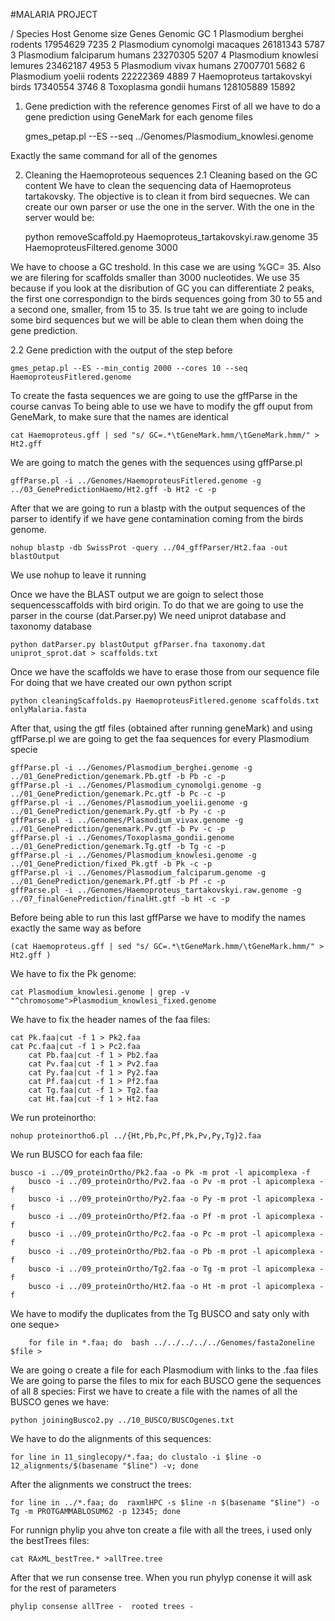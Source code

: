 #MALARIA PROJECT

/	Species Host    Genome size     Genes   Genomic GC
1	Plasmodium berghei	rodents 17954629	 7235
2	Plasmodium cynomolgi    macaques        26181343	5787
3	Plasmodium falciparum   humans  23270305	5207
4	Plasmodium knowlesi     lemures 23462187	4953
5	Plasmodium vivax        humans  27007701	5682
6	Plasmodium yoelii	rodents 22222369	4889
7	Haemoproteus tartakovskyi	birds   17340554	3746
8	Toxoplasma gondii	humans  128105889	15892


1. Gene prediction with the reference genomes
First of all we have to do a gene prediction using GeneMark for each genome files

    gmes_petap.pl --ES --seq ../Genomes/Plasmodium_knowlesi.genome 

Exactly the same command for all of the genomes

2. Cleaning the Haemoproteous sequences
2.1 Cleaning based on the GC content
We have to clean the sequencing data of Haemoproteus tartakovsky. The objective is to clean it from bird sequecnes.
We can create our own parser or use the one in the server. 
With the one in the server would be:

    python removeScaffold.py Haemoproteus_tartakovskyi.raw.genome 35 HaemoproteusFiltered.genome 3000

We have to choose a GC treshold. In this case we are using %GC= 35.
Also we are filering for scaffolds smaller than 3000 nucleotides.
We use 35 because if you look at the disribution of GC you can differentiate 2 peaks, the first one correspondign to the birds sequences going from 30 to 55 and a second one, smaller, from 15 to 35.
Is true taht we are going to include some bird sequences but we will be able to clean them when doing the gene prediction.


2.2 Gene prediction with the output of the step before

    gmes_petap.pl --ES --min_contig 2000 --cores 10 --seq HaemoproteusFitlered.genome

To create the fasta sequences we are going to use the gffParse in the course canvas
To being able to use we have to modify the gff ouput from GeneMark, to make sure that the names are identical

    cat Haemoproteus.gff | sed "s/ GC=.*\tGeneMark.hmm/\tGeneMark.hmm/" > Ht2.gff

We are going to match the genes with the sequences using gffParse.pl

	gffParse.pl -i ../Genomes/HaemoproteusFitlered.genome -g ../03_GenePredictionHaemo/Ht2.gff -b Ht2 -c -p

After that we are going to run a blastp with the output sequences of the parser to identify if we have gene contamination coming from the birds genome.

    nohup blastp -db SwissProt -query ../04_gffParser/Ht2.faa -out blastOutput

We use nohup to leave it running 

Once we have the BLAST output we are goign to select those sequencesscaffolds with bird origin.
To do that we are going to use the parser in the course (dat.Parser.py)
We need uniprot database and taxonomy database

    python datParser.py blastOutput gfParser.fna taxonomy.dat uniprot_sprot.dat > scaffolds.txt

Once we have the scaffolds we have to erase those from our sequence file
For doing that we have created our own python script

    python cleaningScaffolds.py HaemoproteusFitlered.genome scaffolds.txt onlyMalaria.fasta


After that, using the gtf files (obtained after running geneMark) and using gffParse.pl we are going to get the faa sequences for every Plasmodium specie

	gffParse.pl -i ../Genomes/Plasmodium_berghei.genome -g ../01_GenePrediction/genemark.Pb.gtf -b Pb -c -p 
	gffParse.pl -i ../Genomes/Plasmodium_cynomolgi.genome -g ../01_GenePrediction/genemark.Pc.gtf -b Pc -c -p 
	gffParse.pl -i ../Genomes/Plasmodium_yoelii.genome -g ../01_GenePrediction/genemark.Py.gtf -b Py -c -p 
	gffParse.pl -i ../Genomes/Plasmodium_vivax.genome -g ../01_GenePrediction/genemark.Pv.gtf -b Pv -c -p 
	gffParse.pl -i ../Genomes/Toxoplasma_gondii.genome  ../01_GenePrediction/genemark.Tg.gtf -b Tg -c -p 
	gffParse.pl -i ../Genomes/Plasmodium_knowlesi.genome -g ../01_GenePrediction/fixed_Pk.gtf -b Pk -c -p
	gffParse.pl -i ../Genomes/Plasmodium_falciparum.genome -g ../01_GenePrediction/genemark.Pf.gtf -b Pf -c -p
	gffParse.pl -i ../Genomes/Haemoproteus_tartakovskyi.raw.genome -g ../07_finalGenePrediction/finalHt.gtf -b Ht -c -p 

Before being able to run this last gffParse we have to modify the names exactly the same way as before

	(cat Haemoproteus.gff | sed "s/ GC=.*\tGeneMark.hmm/\tGeneMark.hmm/" > Ht2.gff )

We have to fix the Pk genome:

	cat Plasmodium_knowlesi.genome | grep -v  "^chromosome">Plasmodium_knowlesi_fixed.genome

We have to fix the header names of the faa files:

	cat Pk.faa|cut -f 1 > Pk2.faa
	cat Pc.faa|cut -f 1 > Pc2.faa
        cat Pb.faa|cut -f 1 > Pb2.faa
        cat Pv.faa|cut -f 1 > Pv2.faa
        cat Py.faa|cut -f 1 > Py2.faa
        cat Pf.faa|cut -f 1 > Pf2.faa
        cat Tg.faa|cut -f 1 > Tg2.faa
        cat Ht.faa|cut -f 1 > Ht2.faa

We run proteinortho:

	nohup proteinortho6.pl ../{Ht,Pb,Pc,Pf,Pk,Pv,Py,Tg}2.faa 

We run BUSCO for each faa file:

	busco -i ../09_proteinOrtho/Pk2.faa -o Pk -m prot -l apicomplexa -f
        busco -i ../09_proteinOrtho/Pv2.faa -o Pv -m prot -l apicomplexa -f
        busco -i ../09_proteinOrtho/Py2.faa -o Py -m prot -l apicomplexa -f
        busco -i ../09_proteinOrtho/Pf2.faa -o Pf -m prot -l apicomplexa -f
        busco -i ../09_proteinOrtho/Pc2.faa -o Pc -m prot -l apicomplexa -f
        busco -i ../09_proteinOrtho/Pb2.faa -o Pb -m prot -l apicomplexa -f
        busco -i ../09_proteinOrtho/Tg2.faa -o Tg -m prot -l apicomplexa -f
        busco -i ../09_proteinOrtho/Ht2.faa -o Ht -m prot -l apicomplexa -f

We have to modify the duplicates from the Tg BUSCO and saty only with one seque>

        for file in *.faa; do  bash ../../../../../Genomes/fasta2oneline $file >

We are going o create a file for each Plasmodium with links to the .faa files
We are going to parse the files to mix for each BUSCO gene the sequences of all 8 species:
First we have to create a file with the names of all the BUSCO genes we have:


	python joiningBusco2.py ../10_BUSCO/BUSCOgenes.txt

We have to do the alignments of this sequences:

	for line in 11_singlecopy/*.faa; do clustalo -i $line -o 12_alignments/$(basename "$line") -v; done

After the alignments we construct the trees:

	for line in ../*.faa; do  raxmlHPC -s $line -n $(basename "$line") -o Tg -m PROTGAMMABLOSUM62 -p 12345; done

For runnign phylip you ahve ton create a file with all the trees, i used only the bestTrees files:

	cat RAxML_bestTree.* >allTree.tree

After that we run consense tree. When you run phylyp conense it will ask for the rest of parameters

	phylip consense allTree -  rooted trees - 

